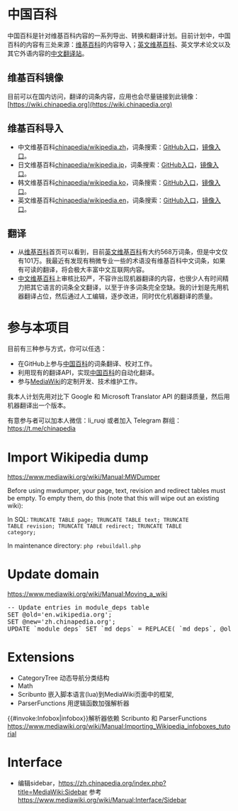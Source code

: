 # 中国百科

中国百科是针对维基百科内容的一系列导出、转换和翻译计划。目前计划中，中国百科的内容有三处来源：[维基百科](https://wikipedia.org/)的内容导入；[英文维基百科](https://en.wikipedia.org/)、英文学术论文以及其它外语内容的[中文翻译站](https://zh.chinapedia.org/)。

## 维基百科镜像

目前可以在国内访问，翻译的词条内容，应用也会尽量链接到此镜像：[https://wiki.chinapedia.org](https://wiki.chinapedia.org)

## 维基百科导入

* 中文维基百科[chinapedia/wikipedia.zh](https://github.com/chinapedia/wikipedia.zh)，词条搜索：[GitHub入口](https://github.com/chinapedia/wikipedia.zh/find/master)，[镜像入口](https://zh.wiki.chinapedia.org/)。
* 日文维基百科[chinapedia/wikipedia.jp](https://github.com/chinapedia/wikipedia.jp)，词条搜索：[GitHub入口](https://github.com/chinapedia/wikipedia.jp/find/master)，[镜像入口](https://jp.wiki.chinapedia.org/)。
* 韩文维基百科[chinapedia/wikipedia.ko](https://github.com/chinapedia/wikipedia.ko)，词条搜索：[GitHub入口](https://github.com/chinapedia/wikipedia.ko/find/master)，[镜像入口](https://ko.wiki.chinapedia.org/)。
* 英文维基百科[chinapedia/wikipedia.en](https://github.com/chinapedia/wikipedia.en)，词条搜索：[GitHub入口](https://github.com/chinapedia/wikipedia.en/find/main)，[镜像入口](https://en.wiki.chinapedia.org/)。

## 翻译

* 从[维基百科](https://www.wikipedia.org/)首页可以看到，目前[英文维基百科](https://en.wikipedia.org/)有大约568万词条，但是中文仅有101万。我最近有发现有稍微专业一些的术语没有维基百科中文词条，如果有可读的翻译，将会极大丰富中文互联网内容。
* [中文维基百科](https://zh.wikipedia.org/)上审核比较严，不容许出现机器翻译的内容，也很少人有时间精力把其它语言的词条全文翻译，以至于许多词条完全空缺。我的计划是先用机器翻译占位，然后通过人工编辑，逐步改进，同时优化机器翻译的质量。

# 参与本项目

目前有三种参与方式，你可以任选：

* 在GitHub上参与[中国百科](https://github.com/chinapedia/zh.chinapedia.org)的词条翻译、校对工作。
* 利用现有的翻译API，实现[中国百科](https://github.com/chinapedia/zh.chinapedia.org)的自动化翻译。
* 参与[MediaWiki](https://www.mediawiki.org/)的定制开发、技术维护工作。

我本人计划先用对比下 Google 和 Microsoft Translator API 的翻译质量，然后用机器翻译出一个版本。

有意参与者可以加本人微信：li_ruqi 或者加入 Telegram 群组：https://t.me/chinapedia 

# Import Wikipedia dump

https://www.mediawiki.org/wiki/Manual:MWDumper

Before using mwdumper, your page, text, revision and redirect tables must be empty. To empty them, do this (note that this will wipe out an existing wiki): 

In SQL: <code>TRUNCATE TABLE page; TRUNCATE TABLE text; TRUNCATE TABLE revision; TRUNCATE TABLE redirect; TRUNCATE TABLE category;</code>

In maintenance directory: <code>php rebuildall.php</code>

# Update domain

https://www.mediawiki.org/wiki/Manual:Moving_a_wiki

<pre>
-- Update entries in module_deps table
SET @old='en.wikipedia.org';
SET @new='zh.chinapedia.org';
UPDATE `module_deps` SET `md_deps` = REPLACE( `md_deps`, @old, @new );
</pre>

# Extensions

* CategoryTree 动态导航分类结构	
* Math
* Scribunto 嵌入脚本语言(lua)到MediaWiki页面中的框架, 
* ParserFunctions 用逻辑函数加强解析器

{{#invoke:Infobox|infobox}}解析器依赖 Scribunto 和 ParserFunctions https://www.mediawiki.org/wiki/Manual:Importing_Wikipedia_infoboxes_tutorial

# Interface
* 编辑sidebar，https://zh.chinapedia.org/index.php?title=MediaWiki:Sidebar 参考 https://www.mediawiki.org/wiki/Manual:Interface/Sidebar
